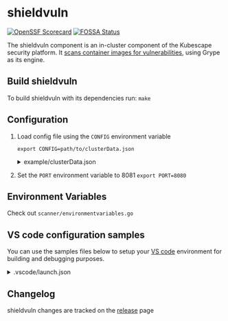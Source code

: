 # shieldvuln
[![OpenSSF Scorecard](https://api.securityscorecards.dev/projects/github.com/Aryaman6492/shieldvuln/badge)](https://securityscorecards.dev/viewer/?uri=github.com/Aryaman6492/shieldvuln)
[![FOSSA Status](https://app.fossa.com/api/projects/git%2Bgithub.com%2Fkubescape%2Fshieldvuln.svg?type=shield&issueType=license)](https://app.fossa.com/projects/git%2Bgithub.com%2Fkubescape%2Fshieldvuln?ref=badge_shield&issueType=license)

The shieldvuln component is an in-cluster component of the Kubescape security platform.
It [scans container images for vulnerabilities](https://www.armosec.io/blog/code-repository-container-image-registry-scanning/?utm_source=github&utm_medium=repository), using Grype as its engine.

## Build shieldvuln
To build shieldvuln with its dependencies run: `make`

## Configuration
1. Load config file using the `CONFIG` environment variable

   `export CONFIG=path/to/clusterData.json`

   <details><summary>example/clusterData.json</summary>

   ```json5
   {
       "gatewayWebsocketURL": "127.0.0.1:8001",
       "gatewayRestURL": "127.0.0.1:8002",
       "shieldvulnURL": "127.0.0.1:8080",
       "kubescapeURL": "127.0.0.1:8080",
       "eventReceiverRestURL": "https://report.armo.cloud",
       "eventReceiverWebsocketURL": "wss://report.armo.cloud",
       "rootGatewayURL": "wss://ens.euprod1.cyberarmorsoft.com/v1/waitfornotification",
       "accountID": "*********************",
       "clusterName": "******"
      }
   ```
   </details>

2. Set the `PORT` environment variable to 8081
   `export PORT=8080`

## Environment Variables

Check out `scanner/environmentvariables.go`

## VS code configuration samples

You can use the samples files below to setup your [VS code](https://www.armosec.io/blog/securing-ci-cd-pipelines-security-gates/?utm_source=github&utm_medium=repository) environment for building and debugging purposes.

<details><summary>.vscode/launch.json</summary>

```json5
{
    "version": "0.2.0",
    "configurations": [
        {
            "name": "Launch Package",
            "type": "go",
            "request": "launch",
            "mode": "auto",
            "program":  "${workspaceRoot}",
                 "env": {
                     "PORT": "8080",
                     "NAMESPACE": "seclogic",
                     "CONFIG": "${workspaceRoot}/.vscode/clusterData.json",
            },
            "args": [
                "-alsologtostderr", "-v=4", "2>&1"
            ]
        }
    ]
}
```
We configure the shieldvuln to listen to port 8080, and define the configuration in the clusterData.json file [as mentioned above](https://github.com/Aryaman6492/shieldvuln#configuration).
</details>

## Changelog

shieldvuln changes are tracked on the [release](https://github.com/Aryaman6492/shieldvuln/releases) page
